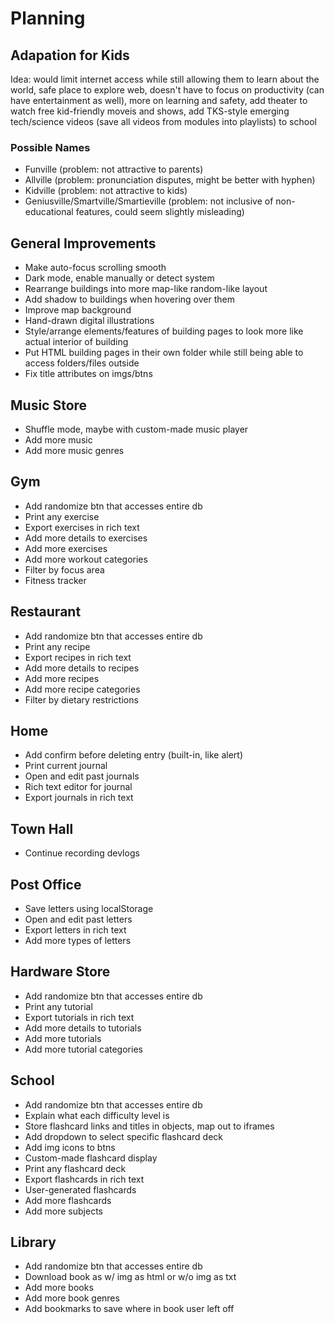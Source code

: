 # Planning

## Adapation for Kids
Idea: would limit internet access while still allowing them to learn about the world, safe place to explore web, doesn't have to focus on productivity (can have entertainment as well), more on learning and safety, add theater to watch free kid-friendly moveis and shows, add TKS-style emerging tech/science videos (save all videos from modules into playlists) to school

### Possible Names
- Funville (problem: not attractive to parents)
- Allville (problem: pronunciation disputes, might be better with hyphen)
- Kidville (problem: not attractive to kids)
- Geniusville/Smartville/Smartieville (problem: not inclusive of non-educational features, could seem slightly misleading)

## General Improvements
- Make auto-focus scrolling smooth
- Dark mode, enable manually or detect system
- Rearrange buildings into more map-like random-like layout
- Add shadow to buildings when hovering over them
- Improve map background
- Hand-drawn digital illustrations
- Style/arrange elements/features of building pages to look more like actual interior of building
- Put HTML building pages in their own folder while still being able to access folders/files outside
- Fix title attributes on imgs/btns

## Music Store
- Shuffle mode, maybe with custom-made music player
- Add more music
- Add more music genres

## Gym
- Add randomize btn that accesses entire db
- Print any exercise
- Export exercises in rich text
- Add more details to exercises
- Add more exercises
- Add more workout categories
- Filter by focus area
- Fitness tracker

## Restaurant
- Add randomize btn that accesses entire db
- Print any recipe
- Export recipes in rich text
- Add more details to recipes
- Add more recipes
- Add more recipe categories
- Filter by dietary restrictions

## Home
- Add confirm before deleting entry (built-in, like alert)
- Print current journal
- Open and edit past journals
- Rich text editor for journal
- Export journals in rich text

## Town Hall
- Continue recording devlogs

## Post Office
- Save letters using localStorage
- Open and edit past letters
- Export letters in rich text
- Add more types of letters

## Hardware Store
- Add randomize btn that accesses entire db
- Print any tutorial
- Export tutorials in rich text
- Add more details to tutorials
- Add more tutorials
- Add more tutorial categories

## School
- Add randomize btn that accesses entire db
- Explain what each difficulty level is
- Store flashcard links and titles in objects, map out to iframes
- Add dropdown to select specific flashcard deck
- Add img icons to btns
- Custom-made flashcard display
- Print any flashcard deck
- Export flashcards in rich text
- User-generated flashcards
- Add more flashcards
- Add more subjects

## Library
- Add randomize btn that accesses entire db
- Download book as w/ img as html or w/o img as txt
- Add more books
- Add more book genres
- Add bookmarks to save where in book user left off